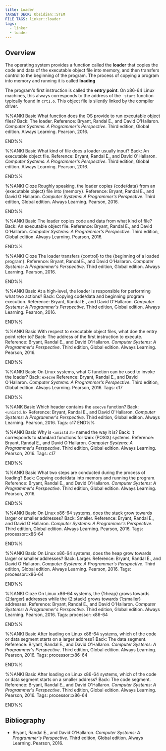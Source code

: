 ```yaml
---
title: Loader
TARGET DECK: Obsidian::STEM
FILE TAGS: linker::loader
tags:
  - linker
  - loader
---
```


## Overview

The operating system provides a function called the **loader** that copies the code and data of the executable object file into memory, and then transfers control to the beginning of the program. The process of copying a program into memory and running it is called **loading**.

The program's first instruction is called the **entry point**. On x86-64 Linux machines, this always corresponds to the address of the `_start` function typically found in `crt1.o`. This object file is silently linked by the compiler driver.

%%ANKI
Basic
What function does the OS provide to run executable object files?
Back: The loader.
Reference: Bryant, Randal E., and David O'Hallaron. *Computer Systems: A Programmer's Perspective*. Third edition, Global edition. Always Learning. Pearson, 2016.
<!--ID: 1733607099593-->
END%%

%%ANKI
Basic
What kind of file does a loader usually input?
Back: An executable object file.
Reference: Bryant, Randal E., and David O'Hallaron. *Computer Systems: A Programmer's Perspective*. Third edition, Global edition. Always Learning. Pearson, 2016.
<!--ID: 1733607099598-->
END%%

%%ANKI
Cloze
Roughly speaking, the loader copies {code/data} from an {executable object} file into {memory}.
Reference: Bryant, Randal E., and David O'Hallaron. *Computer Systems: A Programmer's Perspective*. Third edition, Global edition. Always Learning. Pearson, 2016.
<!--ID: 1733607099604-->
END%%

%%ANKI
Basic
The loader copies code and data from what kind of file?
Back: An executable object file.
Reference: Bryant, Randal E., and David O'Hallaron. *Computer Systems: A Programmer's Perspective*. Third edition, Global edition. Always Learning. Pearson, 2016.
<!--ID: 1733607099609-->
END%%

%%ANKI
Cloze
The loader transfers {control} to the {beginning of a loaded program}.
Reference: Bryant, Randal E., and David O'Hallaron. *Computer Systems: A Programmer's Perspective*. Third edition, Global edition. Always Learning. Pearson, 2016.
<!--ID: 1733607099619-->
END%%

%%ANKI
Basic
At a high-level, the loader is responsible for performing what two actions?
Back: Copying code/data and beginning program execution.
Reference: Bryant, Randal E., and David O'Hallaron. *Computer Systems: A Programmer's Perspective*. Third edition, Global edition. Always Learning. Pearson, 2016.
<!--ID: 1733607099625-->
END%%

%%ANKI
Basic
With respect to executable object files, what doe the entry point refer to?
Back: The address of the first instruction to execute.
Reference: Bryant, Randal E., and David O'Hallaron. *Computer Systems: A Programmer's Perspective*. Third edition, Global edition. Always Learning. Pearson, 2016.
<!--ID: 1738637653626-->
END%%

%%ANKI
Basic
On Linux systems, what C function can be used to invoke the loader?
Back: `execve`
Reference: Bryant, Randal E., and David O'Hallaron. *Computer Systems: A Programmer's Perspective*. Third edition, Global edition. Always Learning. Pearson, 2016.
Tags: c17
<!--ID: 1741298168029-->
END%%

%%ANK
Basic
Which header contains the `execve` function?
Back: `<unistd.h>`
Reference: Bryant, Randal E., and David O'Hallaron. *Computer Systems: A Programmer's Perspective*. Third edition, Global edition. Always Learning. Pearson, 2016.
Tags: c17
END%%

%%ANKI
Basic
Why is `<unistd.h>` named the way it is?
Back: It corresponds to **st**an**d**ard functions for **Uni**x (POSIX) systems.
Reference: Bryant, Randal E., and David O'Hallaron. *Computer Systems: A Programmer's Perspective*. Third edition, Global edition. Always Learning. Pearson, 2016.
Tags: c17
<!--ID: 1741298168032-->
END%%

%%ANKI
Basic
What two steps are conducted during the process of loading?
Back: Copying code/data into memory and running the program.
Reference: Bryant, Randal E., and David O'Hallaron. *Computer Systems: A Programmer's Perspective*. Third edition, Global edition. Always Learning. Pearson, 2016.
<!--ID: 1741298168033-->
END%%

%%ANKI
Basic
On Linux x86-64 systems, does the stack grow towards larger or smaller addresses?
Back: Smaller.
Reference: Bryant, Randal E., and David O'Hallaron. *Computer Systems: A Programmer's Perspective*. Third edition, Global edition. Always Learning. Pearson, 2016.
Tags: processor::x86-64
<!--ID: 1741298168034-->
END%%

%%ANKI
Basic
On Linux x86-64 systems, does the heap grow towards larger or smaller addresses?
Back: Larger.
Reference: Bryant, Randal E., and David O'Hallaron. *Computer Systems: A Programmer's Perspective*. Third edition, Global edition. Always Learning. Pearson, 2016.
Tags: processor::x86-64
<!--ID: 1741298168036-->
END%%

%%ANKI
Cloze
On Linux x86-64 systems, the {1:heap} grows towards {2:larger} addresses while the {2:stack} grows towards {1:smaller} addresses.
Reference: Bryant, Randal E., and David O'Hallaron. *Computer Systems: A Programmer's Perspective*. Third edition, Global edition. Always Learning. Pearson, 2016.
Tags: processor::x86-64
<!--ID: 1741298168037-->
END%%

%%ANKI
Basic
After loading on Linux x86-64 systems, which of the code or data segment starts on a larger address?
Back: The data segment.
Reference: Bryant, Randal E., and David O'Hallaron. *Computer Systems: A Programmer's Perspective*. Third edition, Global edition. Always Learning. Pearson, 2016.
Tags: processor::x86-64
<!--ID: 1741298168038-->
END%%

%%ANKI
Basic
After loading on Linux x86-64 systems, which of the code or data segment starts on a smaller address?
Back: The code segment.
Reference: Bryant, Randal E., and David O'Hallaron. *Computer Systems: A Programmer's Perspective*. Third edition, Global edition. Always Learning. Pearson, 2016.
Tags: processor::x86-64
<!--ID: 1741298168039-->
END%%

## Bibliography

* Bryant, Randal E., and David O'Hallaron. *Computer Systems: A Programmer's Perspective*. Third edition, Global edition. Always Learning. Pearson, 2016.